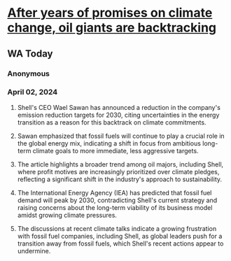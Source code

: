 # [After years of promises on climate change, oil giants are backtracking](https://advance.lexis.com/api/document?collection=news&id=urn:contentItem:6BNW-29J1-JBJ7-N18C-00000-00&context=1519360)
## WA Today
### Anonymous
### April 02, 2024
1. Shell's CEO Wael Sawan has announced a reduction in the company's emission reduction targets for 2030, citing uncertainties in the energy transition as a reason for this backtrack on climate commitments.

2. Sawan emphasized that fossil fuels will continue to play a crucial role in the global energy mix, indicating a shift in focus from ambitious long-term climate goals to more immediate, less aggressive targets.

3. The article highlights a broader trend among oil majors, including Shell, where profit motives are increasingly prioritized over climate pledges, reflecting a significant shift in the industry's approach to sustainability.

4. The International Energy Agency (IEA) has predicted that fossil fuel demand will peak by 2030, contradicting Shell's current strategy and raising concerns about the long-term viability of its business model amidst growing climate pressures. 

5. The discussions at recent climate talks indicate a growing frustration with fossil fuel companies, including Shell, as global leaders push for a transition away from fossil fuels, which Shell's recent actions appear to undermine.